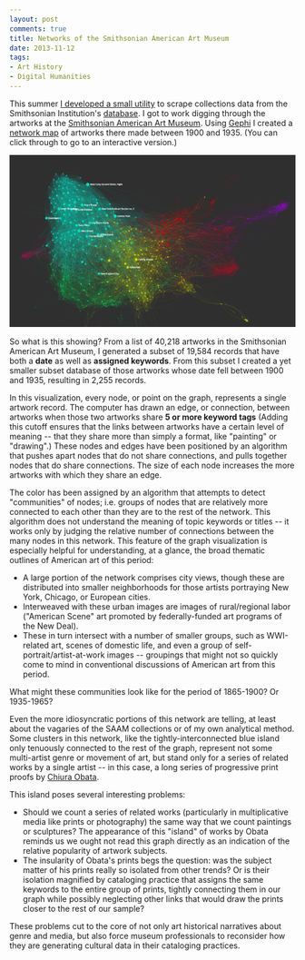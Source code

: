 ```yaml
---
layout: post
comments: true
title: Networks of the Smithsonian American Art Museum
date: 2013-11-12
tags:
- Art History
- Digital Humanities
---
```


This summer [I developed a small utility](/projects/scraping-the-smithsonian.html) to scrape collections data from the Smithsonian Institution's [database](http://collections.si.edu). I got to work digging through the artworks at the [Smithsonian American Art Museum](http://americanart.si.edu). Using [Gephi](http://gephi.org) I created a [network map](/assets/gephi/saam_network) of artworks there made between 1900 and 1935. (You can click through to go to an interactive version.)

[![Preview of a network map of paintings at the SAAM](/assets/images-display/saam_preview.png)](/assets/gephi/saam_network)

So what is this showing? From a list of 40,218 artworks in the Smithsonian American Art Museum, I generated a subset of 19,584 records that have both a **date** as well as **assigned keywords**. From this subset I created a yet smaller subset database of those artworks whose date fell between 1900 and 1935, resulting in 2,255 records.

In this visualization, every node, or point on the graph, represents a single artwork record. The computer has drawn an edge, or connection, between artworks when those two artworks share **5 or more keyword tags** (Adding this cutoff ensures that the links between artworks have a certain level of meaning -- that they share more than simply a format, like "painting" or "drawing".) These nodes and edges have been positioned by an algorithm that pushes apart nodes that do not share connections, and pulls together nodes that do share connections. The size of each node increases the more artworks with which they share an edge.

The color has been assigned by an algorithm that attempts to detect "communities" of nodes; i.e. groups of nodes that are relatively more connected to each other than they are to the rest of the network. This algorithm does not understand the meaning of topic keywords or titles -- it works only by judging the relative number of connections between the many nodes in this network. This feature of the graph visualization is especially helpful for understanding, at a glance, the broad thematic outlines of American art of this period:

- A large portion of the network comprises city views, though these are distributed into smaller neighborhoods for those artists portraying New York, Chicago, or European cities.
- Interweaved with these urban images are images of rural/regional labor ("American Scene" art promoted by federally-funded art programs of the New Deal).
- These in turn intersect with a number of smaller groups, such as WWI-related art, scenes of domestic life, and even a group of self-portrait/artist-at-work images -- groupings that might not so quickly come to mind in conventional discussions of American art from this period.

What might these communities look like for the period of 1865-1900? Or 1935-1965?

Even the more idiosyncratic portions of this network are telling, at least about the vagaries of the SAAM collections or of my own analytical method. Some clusters in this network, like the tightly-interconnected blue island only tenuously connected to the rest of the graph, represent not some multi-artist genre or movement of art, but stand only for a series of related works by a single artist -- in this case, a long series of progressive print proofs by [Chiura Obata](http://collections.si.edu/search/results.htm?q=chiura+obata&view=&dsort=&date.slider=1920s%2C1940s).

This island poses several interesting problems: 

- Should we count a series of related works (particularly in multiplicative media like prints or photography) the same way that we count paintings or sculptures? The appearance of this "island" of works by Obata reminds us we ought not read this graph directly as an indication of the relative popularity of artwork subjects. 
- The insularity of Obata's prints begs the question: was the subject matter of his prints really so isolated from other trends? Or is their isolation magnified by cataloging practice that assigns the same keywords to the entire group of prints, tightly connecting them in our graph while possibly neglecting other links that would draw the prints closer to the rest of our sample? 

These problems cut to the core of not only art historical narratives about genre and media, but also force museum professionals to reconsider how they are generating cultural data in their cataloging practices.

